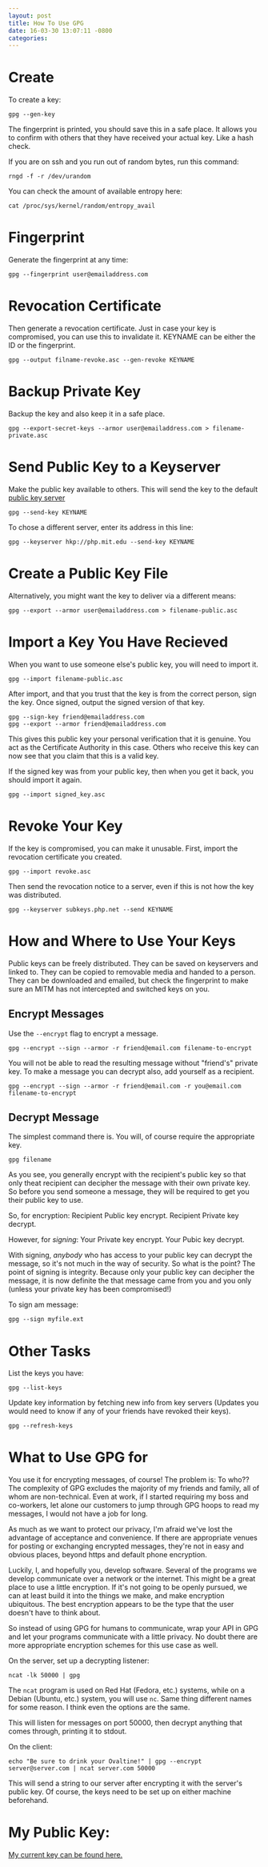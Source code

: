 ```yaml
---
layout: post
title: How To Use GPG
date: 16-03-30 13:07:11 -0800
categories: 
---
```


Create
====

To create a key:

```
gpg --gen-key
```

The fingerprint is printed, you should save this in a safe place. It allows you to confirm with others that they have received your actual key. Like a hash check.

If you are on ssh and you run out of random bytes, run this command:

```
rngd -f -r /dev/urandom
```

You can check the amount of available entropy here:

```
cat /proc/sys/kernel/random/entropy_avail
```


Fingerprint
====

Generate the fingerprint at any time:

```
gpg --fingerprint user@emailaddress.com
```


Revocation Certificate
====

Then generate a revocation certificate. Just in case your key is compromised, you can use this to invalidate it.
KEYNAME can be either the ID or the fingerprint.

```
gpg --output filname-revoke.asc --gen-revoke KEYNAME
```


Backup Private Key
====

Backup the key and also keep it in a safe place.

```
gpg --export-secret-keys --armor user@emailaddress.com > filename-private.asc
```


Send Public Key to a Keyserver
====

Make the public key available to others.  This will send the key to the default [public key server](http://pgp.key-server.io/)

```
gpg --send-key KEYNAME
```

To chose a different server, enter its address in this line:

```
gpg --keyserver hkp://php.mit.edu --send-key KEYNAME
```


Create a Public Key File
====

Alternatively, you might want the key to deliver via a different means:

```
gpg --export --armor user@emailaddress.com > filename-public.asc
```


Import a Key You Have Recieved
====

When you want to use someone else's public key, you will need to import it.

```
gpg --import filename-public.asc
```

After import, and that you trust that the key is from the correct person, sign the key. 
Once signed, output the signed version of that key.

```
gpg --sign-key friend@emailaddress.com
gpg --export --armor friend@emailaddress.com
```

This gives this public key your personal verification that it is genuine. You act as the Certificate Authority in this case. Others who receive this key can now see that you claim that this is a valid key.

If the signed key was from your public key, then when you get it back, you should import it again.

```
gpg --import signed_key.asc
```


Revoke Your Key
====

If the key is compromised, you can make it unusable.
First, import the revocation certificate you created.

```
gpg --import revoke.asc
```

Then send the revocation notice to a server, even if this is not how the key was distributed.

```
gpg --keyserver subkeys.php.net --send KEYNAME
```

How and Where to Use Your Keys
====

Public keys can be freely distributed. They can be saved on keyservers and linked to. They can be copied to removable media and handed to a person. They can be downloaded and emailed, but check the fingerprint to make sure an MITM has not intercepted and switched keys on you.


Encrypt Messages
----

Use the `--encrypt` flag to encrypt a message.

```
gpg --encrypt --sign --armor -r friend@email.com filename-to-encrypt
```

You will not be able to read the resulting message without "friend's" private key. To make a message you can decrypt also, add yourself as a recipient.

```
gpg --encrypt --sign --armor -r friend@email.com -r you@email.com filename-to-encrypt
```

Decrypt Message
----

The simplest command there is. You will, of course require the appropriate key.

```
gpg filename
```

As you see, you generally encrypt with the recipient's public key so that only theat recipient can decipher the message with their own private key. So before you send someone a message, they will be required to get you their public key to use.

So, for encryption:
Recipient Public key encrypt. Recipient Private key decrypt.

However, for *signing*:
Your Private key encrypt. Your Pubic key decrypt.

With signing, _anybody_ who has access to your public key can decrypt the message, so it's not much in the way of security. So what is the point? The point of signing is integrity. Because only your public key can decipher the message, it is now definite the that message came from you and you only (unless your private key has been compromised!)

To sign am message:

```
gpg --sign myfile.ext
```


Other Tasks
====

List the keys you have:

```
gpg --list-keys
```

Update key information by fetching new info from key servers (Updates you would need to know if any of your friends have revoked their keys).

```
gpg --refresh-keys
```


What to Use GPG for
====

You use it for encrypting messages, of course! The problem is: To who?? The complexity of GPG excludes the majority of my friends and family, all of whom are non-technical. Even at work, if I started requiring my boss and co-workers, let alone our customers to jump through GPG hoops to read my messages, I would not have a job for long.

As much as we want to protect our privacy, I'm afraid we've lost the advantage of acceptance and convenience. If there are appropriate venues for posting or exchanging encrypted messages, they're not in easy and obvious places, beyond https and default phone encryption.

Luckily, I, and hopefully you, develop software. Several of the programs we develop communicate over a network or the internet. This might be a great place to use a little encryption. If it's not going to be openly pursued, we can at least build it into the things we make, and make encryption ubiquitous. The best encryption appears to be the type that the user doesn't have to think about.

So instead of using GPG for humans to communicate, wrap your API in GPG and let your programs communicate with a little privacy. No doubt there are more appropriate encryption schemes for this use case as well.

On the server, set up a decrypting listener:

```
ncat -lk 50000 | gpg
```

The `ncat` program is used on Red Hat (Fedora, etc.) systems, while on a Debian (Ubuntu, etc.) system, you will use `nc`. Same thing different names for some reason. I think even the options are the same.

This will listen for messages on port 50000, then decrypt anything that comes through, printing it to stdout.

On the client:

```
echo "Be sure to drink your Ovaltine!" | gpg --encrypt server@server.com | ncat server.com 50000
```

This will send a string to our server after encrypting it with the server's public key. Of course, the keys need to be set up on either machine beforehand.


My Public Key:
===

[My current key can be found here.](http://pgp.zdv.uni-mainz.de:11371/pks/lookup?op=index&search=Erick+Veil)

